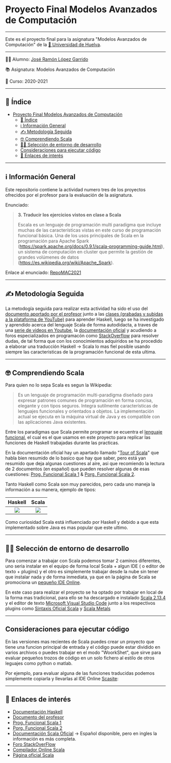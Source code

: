 # Proyecto Final Modelos Avanzados de Computación
___
Este es el proyecto final para la asignatura "Modelos Avanzados de Computación" de la [:school: Universidad de Huelva](http://www.uhu.es/index.php "UHU").
___

:man_student: Alumno: [José Ramón López Garrido](https://github.com/Joseram0n)

:books: Asignatura: Modelos Avanzados de Computación

:calendar: Curso: 2020-2021
___

## :book: Índice
- [Proyecto Final Modelos Avanzados de Computación](#proyecto-final-modelos-avanzados-de-computación)
  - [:book: Índice](#book-índice)
  - [:information_source: Información General](#information_source-información-general)
  - [:writing_hand: Metodología Seguida](#writing_hand-metodología-seguida)
  - [:nerd_face: Comprendiendo Scala](#nerd_face-comprendiendo-scala)
  - [:man_technologist: Selección de entorno de desarrollo](#man_technologist-selección-de-entorno-de-desarrollo)
  - [Consideraciones para ejecutar código](#consideraciones-para-ejecutar-código)
  - [:link: Enlaces de interés](#link-enlaces-de-interés)
___
## :information_source: Información General

Este repositorio contiene la actividad numero tres de los proyectos ofrecidos por el profesor para la evaluación de la asignatura.

Enunciado:

>**3. Traducir los ejercicios vistos en clase a Scala**
>
>Escala es un lenguaje de programación multi paradigma que incluye muchas de las características vistas en este curso de programación funcional básica. Una de los usos principales de Scala en la programación para Apache Spark (https://spark.apache.org/docs/0.9.1/scala-programming-guide.html), un sistema de computación en cluster que permite la gestión de grandes volúmenes de datos (https://es.wikipedia.org/wiki/Apache_Spark).


Enlace al enunciado: [RepoMAC2021](https://github.com/jcarpio/mac2021/blob/main/proyecto.md)
___
## :writing_hand: Metodología Seguida

La metodogía seguida para realizar esta actividad ha sido el uso del [documento aportado por el profesor](http://www.uhu.es/jose.carpio/N_95.pdf) junto a las [clases (grabadas y subidas a la plataforma de YouTube)](https://youtube.com/playlist?list=PL_d-XKRO_5G97S8FCPTWjS3ed09RWYnVl) para aprender Haskell, luego se ha investigado y aprendido acerca del lenguaje Scala de forma autodidacta, a traves de una [serie de videos en Youtube](https://youtube.com/playlist?list=PLTd5ehIj0goOlRPRfwGGu9Bc2ap4bt7wR), la [documentación oficial](https://docs.scala-lang.org/)  y acudiendo a foros especializados en programacón como [StackOverflow](https://stackoverflow.com) para resolver dudas, de tal forma que con los conocimientos adquiridos se ha procedido a elaborar una traducción Haskell -> Scala lo mas fiel posible usando siempre las caracteristicas de la programación funcional de esta ultima.

___
## :nerd_face: Comprendiendo Scala

Para quien no lo sepa Scala es segun la Wikipedia:

>Es un lenguaje de programación multi-paradigma diseñado para expresar patrones comunes de programación en forma concisa, elegante y con tipos seguros. Integra sutilmente características de lenguajes funcionales y orientados a objetos. La implementación actual se ejecuta en la máquina virtual de Java y es compatible con las aplicaciones Java existentes.

Entre los paradigmas que Scala permite programar se ecuentra el [lenguaje funcional](https://es.wikipedia.org/wiki/Programaci%C3%B3n_funcional), el cual es el que usamos en este proyecto para replicar las funciones de Haskell trabajadas durante las practicas.

En la documentación oficial hay un apartado llamado "[Tour of Scala](https://docs.scala-lang.org/tour/tour-of-scala.html)" que habla bien resumido de lo basico que hay que saber, pero está yan resumido que deja algunas cuestiones al aire, asi que recomiendo la lectura de 2 documentos (en español) que pueden resolver algunas de esas cuestiones: [Prog. Funcional Scala 1](http://www.dccia.ua.es/dccia/inf/asignaturas/LPP/2010-2011/teoria/tema6.html) & [Porg. Funcional Scala 2](http://www.dccia.ua.es/dccia/inf/asignaturas/LPP/2013-14/teoria/).

Tanto Haskell como Scala son muy parecidos, pero cada uno maneja la información a su manera, ejemplo de tipos:

| Haskell | Scala |
| :-----: | :---: |
|![](https://i.stack.imgur.com/Rex1J.png)|![](https://docs.scala-lang.org/resources/images/tour/unified-types-diagram.svg)       |

Como curiosidad Scala está influenciado por Haskell y debido a que esta implementado sobre Java es mas popular que este ultimo.
___
## :man_technologist: Selección de entorno de desarrollo

Para comenzar a trabajar con Scala podemos tomar 2 caminos diferentes, uno seria instalar en el equipo de forma local Scala + algun IDE ( o editor de texto + plugins) y el otro es simplemente trabajar desde la nube sin tener que instalar nada y de forma inmediata, ya que en la página de Scala se promociona un [pequeño IDE Online](https://scastie.scala-lang.org/).

En este caso para realizar el proyecto se ha optado por trabajar en local de la forma mas tradicional, para ello se ha descargado e instalado [Scala 2.13.4](https://www.scala-lang.org/) y el editor de texto [Microsoft Visual Studio Code](https://code.visualstudio.com/) junto a los respectivos plugins como [Sintaxis Oficial Scala](https://marketplace.visualstudio.com/items?itemName=scala-lang.scala) y [Scala Metals](https://marketplace.visualstudio.com/items?itemName=scalameta.metals)

___
## Consideraciones para ejecutar código

En las versiones mas recientes de Scala puedes crear un proyecto que tiene una funcion principal de entrada y el código puede estar dividido en varios archivos o puedes trabajar en el modo "WoorkShet", que sirve para evaluar pequeños trozos de código en un solo fichero al estilo de otros leguajes como python o matlab.

Por ejemplo, para evaluar alguna de las funciones traducidas podemos simplemente copiarla y llevarlas al IDE Online [Scasite](https://scastie.scala-lang.org/):




___
## :link: Enlaces de interés

 - [Documentación Haskell](https://www.haskell.org/documentation/)
 - [Documento del profesor](http://www.uhu.es/jose.carpio/N_95.pdf)
 - [Prog. Funcional Scala 1](http://www.dccia.ua.es/dccia/inf/asignaturas/LPP/2010-2011/teoria/tema6.html)
 - [Porg. Funcional Scala 2](http://www.dccia.ua.es/dccia/inf/asignaturas/LPP/2013-14/teoria/Tema06-ProgramacionFuncionalScala.pdf)
 - [Documentación Scala Oficial](https://docs.scala-lang.org/) -> Español disponible, pero en ingles la información es más completa.
 - [Foro StackOverFlow](https://stackoverflow.com/)
 - [Compilador Online Scala](https://scastie.scala-lang.org/)
 - [Página oficial Scala](https://www.scala-lang.org/)